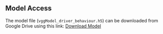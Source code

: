 ## Model Access
The model file (`vggModel_driver_behaviour.h5`) can be downloaded from Google Drive using this link:
[Download Model]([https://drive.google.com/file/d/your_file_id/view?usp=sharing](https://drive.google.com/file/d/1ZIyCdv4bkyOJ47S9lLiZqD6mnqGBFcIe/view?usp=sharing))

